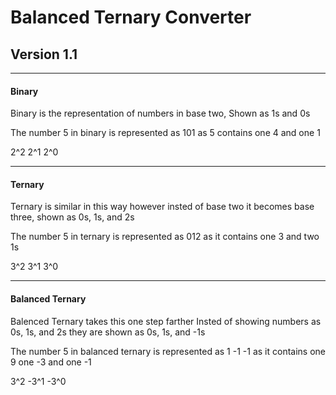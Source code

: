 # Balanced Ternary Converter

## Version 1.1

----

#### Binary 

Binary is the representation of numbers in base two, Shown as 1s and 0s

The number 5 in binary is represented as 101 as 5 contains one 4 and one 1

2^2 2^1 2^0

----

#### Ternary

Ternary is similar in this way however insted of base two it becomes base three, shown as 0s, 1s, and 2s

The number 5 in ternary is represented as 012 as it contains one 3 and two 1s

3^2 3^1 3^0

----

#### Balanced Ternary

Balenced Ternary takes this one step farther 
Insted of showing numbers as 0s, 1s, and 2s they are shown as 0s, 1s, and -1s

The number 5 in balanced ternary is represented as 1 -1 -1 as it contains one 9 one -3 and one -1

3^2 -3^1 -3^0